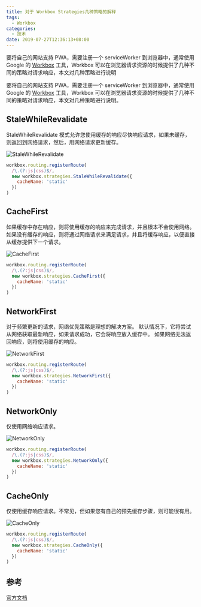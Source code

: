 ```yaml
---
title: 对于 Workbox Strategies几种策略的解释
tags:
  - Workbox
categories:
  - 技术
date: 2019-07-27T12:36:13+08:00
---
```


要将自己的网站支持 PWA，需要注册一个 serviceWorker 到浏览器中，通常使用 Google 的 [Workbox](https://developers.google.com/web/tools/workbox/) 工具，Workbox 可以在浏览器请求资源的时候提供了几种不同的策略对请求响应，本文对几种策略进行说明

<!--more-->

要将自己的网站支持 PWA，需要注册一个 serviceWorker 到浏览器中，通常使用 Google 的 [Workbox](https://developers.google.com/web/tools/workbox/) 工具，Workbox 可以在浏览器请求资源的时候提供了几种不同的策略对请求响应，本文对几种策略进行说明。

## StaleWhileRevalidate

StaleWhileRevalidate 模式允许您使用缓存的响应尽快响应请求，如果未缓存，则返回到网络请求，然后，用网络请求更新缓存。

![StaleWhileRevalidate](https://developers.google.com/web/tools/workbox/images/modules/workbox-strategies/stale-while-revalidate.png)

```js
workbox.routing.registerRoute(
  /\.(?:js|css)$/,
  new workbox.strategies.StaleWhileRevalidate({
    cacheName: 'static'
  })
)
```

## CacheFirst

如果缓存中存在响应，则将使用缓存的响应来完成请求，并且根本不会使用网络。 如果没有缓存的响应，则将通过网络请求来满足请求，并且将缓存响应，以便直接从缓存提供下一个请求。

![CacheFirst](https://developers.google.com/web/tools/workbox/images/modules/workbox-strategies/cache-first.png)

```js
workbox.routing.registerRoute(
  /\.(?:js|css)$/,
  new workbox.strategies.CacheFirst({
    cacheName: 'static'
  })
)
```

## NetworkFirst

对于频繁更新的请求，网络优先策略是理想的解决方案。 默认情况下，它将尝试从网络获取最新响应，如果请求成功，它会将响应放入缓存中。 如果网络无法返回响应，则将使用缓存的响应。

![NetworkFirst](https://developers.google.com/web/tools/workbox/images/modules/workbox-strategies/network-first.png)

```js
workbox.routing.registerRoute(
  /\.(?:js|css)$/,
  new workbox.strategies.NetworkFirst({
    cacheName: 'static'
  })
)
```

## NetworkOnly

仅使用网络响应请求。

![NetworkOnly](https://developers.google.com/web/tools/workbox/images/modules/workbox-strategies/network-only.png)

```js
workbox.routing.registerRoute(
  /\.(?:js|css)$/,
  new workbox.strategies.NetworkOnly({
    cacheName: 'static'
  })
)
```

## CacheOnly

仅使用缓存响应请求。不常见，但如果您有自己的预先缓存步骤，则可能很有用。

![CacheOnly](https://developers.google.com/web/tools/workbox/images/modules/workbox-strategies/cache-only.png)

```js
workbox.routing.registerRoute(
  /\.(?:js|css)$/,
  new workbox.strategies.CacheOnly({
    cacheName: 'static'
  })
)
```

## 参考

[官方文档](https://developers.google.com/web/tools/workbox/modules/workbox-strategies)
